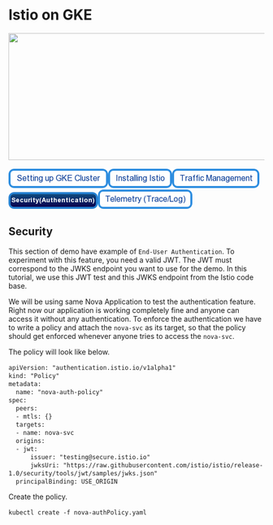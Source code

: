 # Istio on GKE

<img src="https://cdn-images-1.medium.com/max/2000/1*Z_-ulLqHoVA2jOVIEU3G5Q.png" height="250" width="1000"/>

[![Setting Up GKE Cluster](https://github.com/nikitsrj/gdg-istio/blob/master/readme/setupgke.png)](./agenda.md)[![Installing Istio](https://github.com/nikitsrj/gdg-istio/blob/master/readme/istioinstall.png)](./istio.md)[![Traffic Management](https://github.com/nikitsrj/gdg-istio/blob/master/readme/traffic.png)](./traffic.md)[![Security Authentication](https://github.com/nikitsrj/gdg-istio/blob/master/readme/enabledsecurity.png)](./security.md)[![Telemetry](https://github.com/nikitsrj/gdg-istio/blob/master/readme/telem.png)](./agenda.md)

## Security

This section of demo have example of `End-User Authentication`. To experiment with this feature, you need a valid JWT. The JWT must correspond to the JWKS endpoint you want to use for the demo. In this tutorial, we use this JWT test and this JWKS endpoint from the Istio code base.

We will be using same Nova Application to test the authentication feature. Right now our application is working completely fine and anyone can access it without any authentication. To enforce the authentication we have to write a policy and attach the `nova-svc` as its target, so that the policy should get enforced whenever anyone tries to access the `nova-svc`.

The policy will look like below.
```
apiVersion: "authentication.istio.io/v1alpha1"
kind: "Policy"
metadata:
  name: "nova-auth-policy"
spec:
  peers:
  - mtls: {}
  targets:
  - name: nova-svc
  origins:
  - jwt:
      issuer: "testing@secure.istio.io"
      jwksUri: "https://raw.githubusercontent.com/istio/istio/release-1.0/security/tools/jwt/samples/jwks.json"
  principalBinding: USE_ORIGIN
  ``` 
  
Create the policy.
```
kubectl create -f nova-authPolicy.yaml
```
